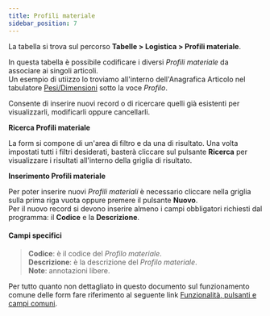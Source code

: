 ```yaml
---
title: Profili materiale
sidebar_position: 7
---
```


La tabella si trova sul percorso **Tabelle > Logistica > Profili materiale**.  

In questa tabella è possibile codificare i diversi *Profili materiale* da associare ai singoli articoli.  
Un esempio di utiizzo lo troviamo all'interno dell'Anagrafica Articolo nel tabulatore [Pesi/Dimensioni](/docs/erp-home/registers/items/create-new-items/item-registry/weights-dimensions) sotto la voce *Profilo*.  

Consente di inserire nuovi record o di ricercare quelli già esistenti per visualizzarli, modificarli oppure cancellarli.

**Ricerca Profili materiale**

La form si compone di un'area di filtro e da una di risultato. Una volta impostati tutti i filtri desiderati, basterà cliccare sul pulsante **Ricerca** per visualizzare i risultati all'interno della griglia di risultato.

**Inserimento Profili materiale**

Per poter inserire nuovi *Profili materiali* è necessario cliccare nella griglia sulla prima riga vuota oppure premere il pulsante **Nuovo**.   
Per il nuovo record si devono inserire almeno i campi obbligatori richiesti dal programma: il **Codice** e la **Descrizione**.

#### Campi specifici 

> **Codice**: è il codice del *Profilo materiale*.   
> **Descrizione**: è la descrizione del *Profilo materiale*.     
> **Note**: annotazioni libere.  

Per tutto quanto non dettagliato in questo documento sul funzionamento comune delle form fare riferimento al seguente link [Funzionalità, pulsanti e campi comuni](/docs/guide/common).